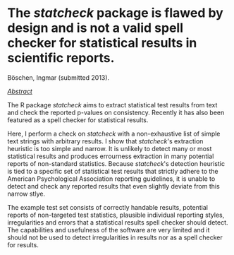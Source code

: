 The *statcheck* package is flawed by design and is not a valid spell checker for statistical results in scientific reports.
==================================
Böschen, Ingmar (submitted 2013).

<ins>*Abstract*</ins>

The R package *statcheck* aims to extract statistical test results from text and check the reported p-values on consistency. Recently it has also been featured as a spell checker for statistical results. 

Here, I perform a check on *statcheck* with a non-exhaustive list of simple text strings with arbitrary results. I show that *statcheck*'s extraction heuristic is too simple and narrow. It is unlikely to detect many or most statistical results and produces errourness extraction in many potential reports of non-standard statistics. 
Because *statcheck*'s detection heuristic is tied to a specific set of statistical test results that strictly adhere to the American Psychological Association reporting guidelines, it is unable to detect and check any reported results that even slightly deviate from this narrow stlye. 

The example test set consists of correctly handable results, potential reports of non-targeted test statistics, plausible individual reporting styles, irregularities and errors that a statistical results spell checker should detect. 
The capabilities and usefulness of the software are very limited and it should not be used to detect irregularities in results nor as a spell checker for results.
